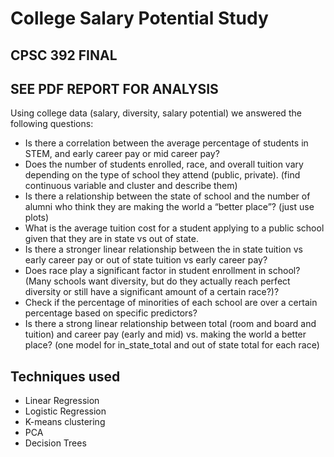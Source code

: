 # College Salary Potential Study
## CPSC 392 FINAL

## SEE PDF REPORT FOR ANALYSIS

Using college data (salary, diversity, salary potential) we answered the following questions:
* Is there a correlation between the average percentage of students in STEM, and early career pay or mid career pay?
* Does the number of students enrolled, race, and overall tuition vary depending on the type of school they attend (public, private). (find continuous variable and cluster and describe them)
* Is there a relationship between the state of school and the number of alumni who think they are making the world a “better place”? (just use plots)
* What is the average tuition cost for a student applying to a public school given that they are in state vs out of state.
* Is there a stronger linear relationship between the in state tuition vs early career pay or out of state tuition vs early career pay?
* Does race play a significant factor in student enrollment in school? (Many schools want diversity, but do they actually reach perfect diversity or still have a significant amount of a certain race?)?
* Check if the percentage of minorities of each school are over a certain percentage based on specific predictors?
* Is there a strong linear relationship between total (room and board and tuition) and career pay (early and mid) vs. making the world a better place? (one model for in_state_total and out of state total for each race)

## Techniques used
* Linear Regression
* Logistic Regression
* K-means clustering
* PCA 
* Decision Trees
